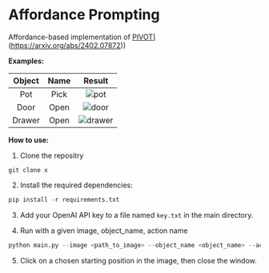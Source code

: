 # Affordance Prompting

Affordance-based implementation of [PIVOT]([https://deepmind.google/research/publications/72495/)](https://arxiv.org/abs/2402.07872))

**Examples:**

| Object  | Name | Result |
|:-------------:|:-----------:|:------:|
| Pot           | Pick        | ![pot](https://github.com/user-attachments/assets/47a2f807-16ee-4099-9630-35221eb79d47) |
| Door          | Open        | ![door](https://github.com/user-attachments/assets/dfc29bc8-ebab-41c1-8571-771219192d29) |
| Drawer          | Open        | ![drawer](https://github.com/user-attachments/assets/857453c6-8e85-456a-873c-5074a189f670) |



  
**How to use:**

1. Clone the repositry
```shell
git clone x
```

2. Install the required dependencies:
```python
pip install -r requirements.txt
```
3. Add your OpenAI API key to a file named `key.txt` in the main directory.

4. Run with a given image, object_name, action name
```python
python main.py --image <path_to_image> --object_name <object_name> --action <action>
```

5. Click on a chosen starting position in the image, then close the window.


